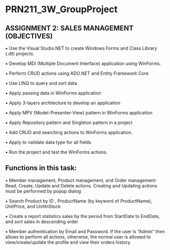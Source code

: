 # PRN211_3W_GroupProject

## ASSIGNMENT 2: SALES MANAGEMENT (OBJECTIVES)

▪ Use the Visual Studio.NET to create Windows Forms and Class Library (.dll) projects.

▪ Develop MDI (Multiple Document Interface) application using WinForms.

▪ Perform CRUD actions using ADO.NET and Entity Framework Core

▪ Use LINQ to query and sort data

▪ Apply passing data in WinForms application

▪ Apply 3-layers architecture to develop an application

▪ Apply MPV (Model-Presenter-View) pattern in WinForms application

▪ Apply Repository pattern and Singleton pattern in a project

▪ Add CRUD and searching actions to WinForms application.

▪ Apply to validate data type for all fields 

▪ Run the project and test the WinForms actions.

## Functions in this task: 

▪ Member management, Product management, and Order management:
Read, Create, Update and Delete actions. Creating and Updating actions
must be performed by popup dialog

▪ Search Product by ID , ProductName (by keyword of ProductName),
UnitPrice, and UnitInStock

▪ Create a report statistics sales by the period from StartDate to EndDate, and
sort sales in descending order

▪ Member authentication by Email and Password. If the user is “Admin” then
allows to perform all actions, otherwise, the normal user is allowed to
view/create/update the profile and view their orders history.

